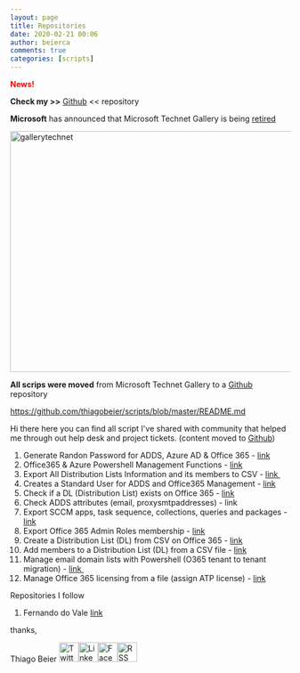 ```yaml
---
layout: page
title: Repositories
date: 2020-02-21 00:06
author: beierca
comments: true
categories: [scripts]
---
```

<strong><span style="color:#ff0000;">News!</span></strong>

<strong>Check my &gt;&gt;</strong> <a href="https://github.com/thiagobeier/scripts/blob/master/README.md">Github</a> &lt;&lt; repository

<strong>Microsoft</strong> has announced that Microsoft Technet Gallery is being <a href="https://docs.microsoft.com/en-us/teamblog/technet-gallery-retirement">retired</a>

<img class="alignnone size-full wp-image-680" src="https://thiagobeier.files.wordpress.com/2020/03/gallerytechnet.png" alt="gallerytechnet" width="1076" height="433" />

<strong>All scrips were moved</strong> from Microsoft Technet Gallery to a <a href="https://github.com/thiagobeier/scripts/blob/master/README.md">Github</a> repository

<a href="https://github.com/thiagobeier/scripts/blob/master/README.md">https://github.com/thiagobeier/scripts/blob/master/README.md</a>

Hi there here you can find all script I've shared with community that helped me through out help desk and project tickets. (content moved to <a href="https://github.com/thiagobeier/scripts">Github</a>)
<ol>
 	<li>Generate Randon Password for ADDS, Azure AD &amp; Office 365 - <a href="https://gallery.technet.microsoft.com/office/Generate-Random-Password-ca4c9f07?redir=0">link</a></li>
 	<li>Office365 &amp; Azure Powershell Management Functions - <a href="https://gallery.technet.microsoft.com/office/Office365-Azure-Powershell-2e65bdc2?redir=0">link</a></li>
 	<li>Export All Distribution Lists Information and its members to CSV - <a href="https://gallery.technet.microsoft.com/office/Export-All-Distribution-0a175151?redir=0">link </a></li>
 	<li>Creates a Standard User for ADDS and Office365 Management - <a href="https://gallery.technet.microsoft.com/office/Creates-a-Standard-User-15ef53f5?redir=0">link</a></li>
 	<li>Check if a DL (Distribution List) exists on Office 365 - <a href="https://gallery.technet.microsoft.com/office/Check-if-a-DL-Distribution-eb86ead4?redir=0">link</a></li>
 	<li>Check ADDS attributes (email, proxysmtpaddresses) - link</li>
 	<li>Export SCCM apps, task sequence, collections, queries and packages - <a href="https://gallery.technet.microsoft.com/office/Export-SCCM-apps-task-d9762815?redir=0">link</a></li>
 	<li>Export Office 365 Admin Roles membership - <a href="https://gallery.technet.microsoft.com/Export-Office365-User-a8060592">link</a></li>
 	<li>Create a Distribution List (DL) from CSV on Office 365 - <a href="https://gallery.technet.microsoft.com/Create-a-Distribution-List-3a9343e8?redir=0">link</a></li>
 	<li>Add members to a Distribution List (DL) from a CSV file - <a href="https://gallery.technet.microsoft.com/Add-members-to-a-1ab7b651">link</a></li>
 	<li>Manage email domain lists with Powershell (O365 tenant to tenant migration) - <a href="https://gallery.technet.microsoft.com/Read-domain-list-from-CSV-911b0dff">link </a></li>
 	<li>Manage Office 365 licensing from a file (assign ATP license) - <a href="https://gallery.technet.microsoft.com/Office365-Assign-ATP-96d0f49f">link</a></li>
</ol>
Repositories I follow
<ol>
 	<li>Fernando do Vale <a href="https://github.com/fernandodovale/">link</a></li>
</ol>
thanks,

Thiago Beier
<a href="https://twitter.com/thiagobeier"><img title="Twitter" src="https://socialmediawidgets.files.wordpress.com/2014/03/twitter1.png" alt="Twitter" width="35" height="35" /></a><a href="https://www.linkedin.com/in/tbeier/"><img title="LinkedIn" src="https://socialmediawidgets.files.wordpress.com/2014/03/linkedin1.png" alt="LinkedIn" width="35" height="35" /></a><a href="https://www.facebook.com/TheBeier/"><img title="Facebook" src="https://socialmediawidgets.files.wordpress.com/2014/03/facebook1.png" alt="Facebook" width="35" height="35" /></a><a href="https://thiagobeier.wordpress.com/feed/"><img title="RSS" src="https://socialmediawidgets.files.wordpress.com/2014/03/rss1.png" alt="RSS" width="35" height="35" /></a>
